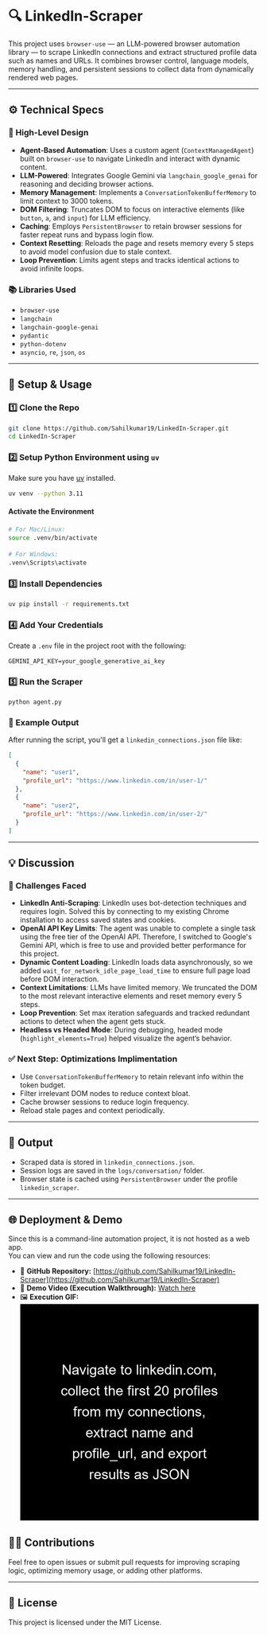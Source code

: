 # 🔍 LinkedIn-Scraper

This project uses `browser-use` — an LLM-powered browser automation library — to scrape LinkedIn connections and extract structured profile data such as names and URLs. It combines browser control, language models, memory handling, and persistent sessions to collect data from dynamically rendered web pages.

---

## ⚙️ Technical Specs

### 🧠 High-Level Design

- **Agent-Based Automation**: Uses a custom agent (`ContextManagedAgent`) built on `browser-use` to navigate LinkedIn and interact with dynamic content.
- **LLM-Powered**: Integrates Google Gemini via `langchain_google_genai` for reasoning and deciding browser actions.
- **Memory Management**: Implements a `ConversationTokenBufferMemory` to limit context to 3000 tokens.
- **DOM Filtering**: Truncates DOM to focus on interactive elements (like `button`, `a`, and `input`) for LLM efficiency.
- **Caching**: Employs `PersistentBrowser` to retain browser sessions for faster repeat runs and bypass login flow.
- **Context Resetting**: Reloads the page and resets memory every 5 steps to avoid model confusion due to stale context.
- **Loop Prevention**: Limits agent steps and tracks identical actions to avoid infinite loops.

### 📚 Libraries Used

- `browser-use`
- `langchain`
- `langchain-google-genai`
- `pydantic`
- `python-dotenv`
- `asyncio`, `re`, `json`, `os`

---

## 🚀 Setup & Usage

### 1️⃣ Clone the Repo

```bash
git clone https://github.com/Sahilkumar19/LinkedIn-Scraper.git
cd LinkedIn-Scraper
```

### 2️⃣ Setup Python Environment using `uv`

Make sure you have [uv](https://github.com/astral-sh/uv) installed.

```bash
uv venv --python 3.11
```

#### Activate the Environment

```bash
# For Mac/Linux:
source .venv/bin/activate

# For Windows:
.venv\Scripts\activate
```

### 3️⃣ Install Dependencies

```bash
uv pip install -r requirements.txt
```

### 4️⃣ Add Your Credentials

Create a `.env` file in the project root with the following:

```env
GEMINI_API_KEY=your_google_generative_ai_key
```

### 5️⃣ Run the Scraper

```bash
python agent.py
```

### 🧪 Example Output

After running the script, you'll get a `linkedin_connections.json` file like:

```json
[
  {
    "name": "user1",
    "profile_url": "https://www.linkedin.com/in/user-1/"
  },
  {
    "name": "user2",
    "profile_url": "https://www.linkedin.com/in/user-2/"
  }
]
```

---

## 💡 Discussion

### 🧱 Challenges Faced

- **LinkedIn Anti-Scraping**: LinkedIn uses bot-detection techniques and requires login. Solved this by connecting to my existing Chrome installation to access saved states and cookies.
- **OpenAI API Key Limits**: The agent was unable to complete a single task using the free tier of the OpenAI API. Therefore, I switched to Google's Gemini API, which is free to use and provided better performance for this project.
- **Dynamic Content Loading**: LinkedIn loads data asynchronously, so we added `wait_for_network_idle_page_load_time` to ensure full page load before DOM interaction.
- **Context Limitations**: LLMs have limited memory. We truncated the DOM to the most relevant interactive elements and reset memory every 5 steps.
- **Loop Prevention**: Set max iteration safeguards and tracked redundant actions to detect when the agent gets stuck.
- **Headless vs Headed Mode**: During debugging, headed mode (`highlight_elements=True`) helped visualize the agent’s behavior.

### ✅ Next Step: Optimizations Implimentation

- Use `ConversationTokenBufferMemory` to retain relevant info within the token budget.
- Filter irrelevant DOM nodes to reduce context bloat.
- Cache browser sessions to reduce login frequency.
- Reload stale pages and context periodically.

---

## 📂 Output

- Scraped data is stored in `linkedin_connections.json`.
- Session logs are saved in the `logs/conversation/` folder.
- Browser state is cached using `PersistentBrowser` under the profile `linkedin_scraper`.

---

## 🌐 Deployment & Demo

Since this is a command-line automation project, it is not hosted as a web app.  
You can view and run the code using the following resources:

- 🔗 **GitHub Repository:** [https://github.com/Sahilkumar19/LinkedIn-Scraper](https://github.com/Sahilkumar19/LinkedIn-Scraper)
- 🎥 **Demo Video (Execution Walkthrough):** [Watch here](https://drive.google.com/file/d/1DEaMZByBoN7HfBgG5x4ufItCqDWKcxFd/view?usp=sharing)
- 🖼️ **Execution GIF:**  
  ![Agent Run](./agent_history.gif)

## 🙋‍♂️ Contributions

Feel free to open issues or submit pull requests for improving scraping logic, optimizing memory usage, or adding other platforms.

---

## 📄 License

This project is licensed under the MIT License.
